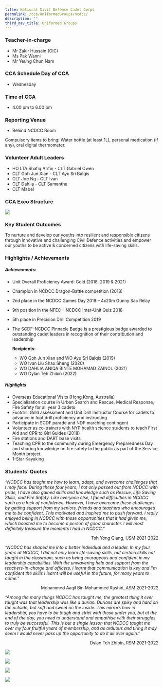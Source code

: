 ```yaml
---
title: National Civil Defence Cadet Corps
permalink: /cca/UniformedGroups/ncdcc/
description: ""
third_nav_title: Uniformed Groups
---
```

### Teacher-in-charge	
* Mr Zakir Hussain (OIC)
* Ms Pak Wanni
* Mr Yeung Chun Nam

### CCA Schedule	Day of CCA
* Wednesday

### Time of CCA
* 4.00 pm to 6.00 pm

### Reporting Venue
* Behind NCDCC Room

Compulsory items to bring: Water bottle (at least 1L), personal medication (if any), oral digital thermometer.

### Volunteer Adult Leaders

- HO LTA Shafiq Arifin		- CLT Gabriel Owen
- CLT Goh Jun Xian			- CLT Ayu Sri Balqis
- CLT Joe Ng				- CLT Ivan
- CLT Dahlia				- CLT Samantha
- CLT Mabel

### CCA Exco Structure
![](/images/StudDevelopment/CCAs/UniformedGroups/NCDCC/NCDCC_EXCO%202022.jpg)

### Key Student Outcomes

To nurture and develop our youths into resilient and responsible citizens through innovative and challenging Civil Defence activities and empower our youths to be active & concerned citizens with life-saving skills.

### Highlights / Achievements

##### Achievements:

* Unit Overall Proficiency Award: Gold (2018, 2019 & 2021)
* Champion in NCDCC Dragon-Battle competition (2018)
* 2nd place in the NCDCC Games Day 2018 – 4x20m Gunny Sac Relay
* 9th position in the NFEC – NCDCC Inter-Unit Quiz 2018
* 5th place in Precision Drill Competition 2019
* The SCDF-NCDCC Pinnacle Badge is a prestigious badge awarded to outstanding cadet leaders in recognition of their contribution and leadership

	**Recipients:**
	* WO Goh Jun Xian and WO Ayu Sri Balqis (2019)
	* WO Ivan Liu Shao Sheng (2020)
	* WO DAHLIA ANIQA BINTE MOHAMAD ZAINOL (2021)
	* WO Dylan Teh Zhibin (2022)

##### Highlights

* Overseas Educational Visits (Hong Kong, Australia)
* Specialisation course in Urban Search and Rescue, Medical Response, Fire Safety for all year 3 cadets
* Footdrill Gold assessment and Unit Drill Instructor Course for cadets to advance in foot drill proficiency and instructing
* Participate in SCDF parade and NDP marching contingent
* Volunteer as co-trainers with NYP health science students to teach First Aid and CPR to Girl Guides (2018)
* Fire stations and DART base visits
* Teaching CPR to the community during Emergency Preparedness Day and sharing knowledge on fire safety to the public as part of the Service Month project.
* 1-Star Kayaking

### Students’ Quotes

*“NCDCC has taught me how to learn, adapt, and overcome challenges that I may face. During these four years, I not only passed out from NCDCC with pride, I have also gained skills and knowledge such as Rescue, Life Saving Skills, and Fire Safety. Like everyone else, I faced difficulties in NCDCC such as a lack of confidence. However, I have overcome these challenges by getting support from my seniors, friends and teachers who encouraged me to be confident. This motivated and inspired me to push forward. I really enjoyed being in NCDCC with those opportunities that it had given me, which boosted me to become a person of good character. I will most definitely treasure the moments I had in NCDCC.”*

<div style="text-align:right;">Toh Yong Qiang, USM 2021-2022</div>

*“NCDCC has shaped me into a better individual and a leader. In my four years at NCDCC, I did not only learn life-saving skills, but certain skills not taught in the classroom, such as being courageous and confident in my leadership capabilities. With the unwavering help and support from the teachers-in-charge and officers, I learnt that communication is key and I'm confident the skills I learnt will be useful in the future, for many years to come.”*

<div style="text-align:right;">Mohammed Aaqil Bin Mohammed Rashid, ASM 2021-2022</div>

*“Among the many things NCDCC has taught me, the greatest thing it ever taught was that leadership was like a durian. Durians are spiky and hard on the outside, but soft and sweet on the inside. This mirrors how in leadership, you have to be tough and strict with those under you, but at the end of the day, you need to understand and empathise with their struggles to truly be successful. This is but a single lesson that NCDCC taught me over my four fruitful years of membership, and as arduous and tiring it may seem I would never pass up the opportunity to do it all over again.”*

<div style="text-align:right;">Dylan Teh Zhibin, RSM 2021-2022</div>

![](/images/StudDevelopment/CCAs/UniformedGroups/NCDCC/NCDCC-1.jpg)


![](/images/StudDevelopment/CCAs/UniformedGroups/NCDCC/NCDCC-2.jpg)


![](/images/StudDevelopment/CCAs/UniformedGroups/NCDCC/NCDCC-3.jpg)


![](/images/StudDevelopment/CCAs/UniformedGroups/NCDCC/NCDCC-4.jpg)